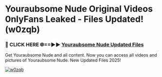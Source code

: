 # Youraubsome Nude Original Videos 0nlyFans Leaked - Files Updated! (w0zqb)

<h3>🔴 CLICK HERE 🌐==►► <a href="https://tinyurl.com/52m3yx9h" rel="nofollow">Youraubsome Nude Updated Files</a></h3>

Get Youraubsome Nude and all content. Now you can access all videos and pictures of Youraubsome Nude. New Updated Files 2025!

[![w0zqb](https://i.imgur.com/TnHtlc8.gif)](https://tinyurl.com/52m3yx9h)

